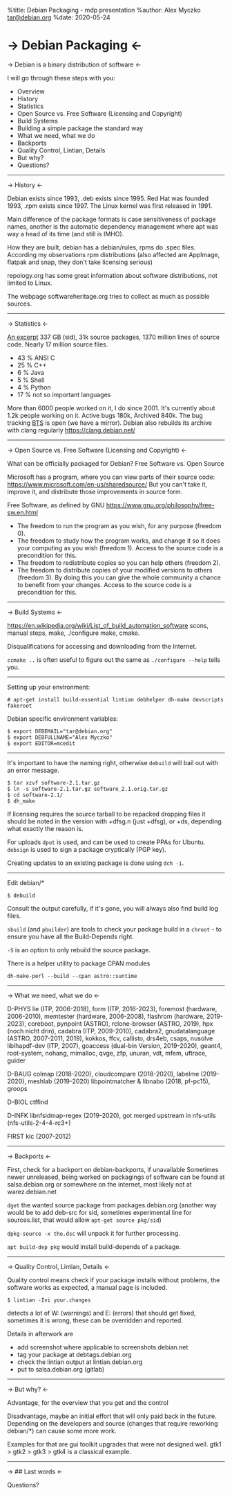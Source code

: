 %title: Debian Packaging - mdp presentation
%author: Alex Myczko <tar@debian.org>
%date: 2020-05-24

-> Debian Packaging <-
=========

-> Debian is a binary distribution of software <-

I will go through these steps with you:

* Overview 
* History
* Statistics
* Open Source vs. Free Software (Licensing and Copyright)
* Build Systems
* Building a simple package the standard way
* What we need, what we do
* Backports
* Quality Control, Lintian, Details
* But why?
* Questions?

-------------------------------------------------

-> History <-

Debian exists since 1993, .deb exists since 1995.
Red Hat was founded 1993, .rpm exists since 1997.
The Linux kernel was first released in 1991.

Main difference of the package formats is case sensitiveness of package names,
another is the automatic dependency management where apt was way a head 
of its time (and still is IMHO).

How they are built, debian has a debian/rules, rpms do .spec files.
According my observations rpm distributions (also affected are
AppImage, flatpak and snap, they don't take licensing serious)

repology.org has some great information about software distributions,
not limited to Linux.

The webpage softwareheritage.org tries to collect as much as possible
sources.

-------------------------------------------------

-> Statistics <-

[An excerpt](https://sources.debian.org/stats/)
337 GB (sid), 31k source packages, 1370 million lines of source code.
Nearly 17 million source files.
* 43 % ANSI C
* 25 % C++
* 6 % Java
* 5 % Shell
* 4 % Python
* 17 % not so important languages

More than 6000 people worked on it, I do since 2001. It's currently
about 1.2k people working on it. Active bugs 180k, Archived 840k.
The bug tracking [BTS](https://bugs.debian.org/) is open (we have a mirror).
Debian also rebuilds its archive with clang regularly https://clang.debian.net/

-------------------------------------------------

-> Open Source vs. Free Software (Licensing and Copyright) <-

What can be officially packaged for Debian?
Free Software vs. Open Source

Microsoft has a program, where you can view parts of their source code:
https://www.microsoft.com/en-us/sharedsource/
But you can't take it, improve it, and distribute those improvements
in source form.

Free Software, as defined by GNU
https://www.gnu.org/philosophy/free-sw.en.html

* The freedom to run the program as you wish, for any purpose (freedom 0).
* The freedom to study how the program works, and change it so it does your computing as you wish (freedom 1). Access to the source code is a precondition for this.
* The freedom to redistribute copies so you can help others (freedom 2).
* The freedom to distribute copies of your modified versions to others (freedom 3). By doing this you can give the whole community a chance to benefit from your changes. Access to the source code is a precondition for this.

-------------------------------------------------

-> Build Systems <-

https://en.wikipedia.org/wiki/List_of_build_automation_software
scons, manual steps, make, ./configure make, cmake.

Disqualifications for accessing and downloading from the Internet.

`ccmake ..` is often useful to figure out the same as
`./configure --help` tells you.

-------------------------------------------------

Setting up your environment:

```
# apt-get install build-essential lintian debhelper dh-make devscripts fakeroot
```

Debian specific environment variables:

```
$ export DEBEMAIL="tar@debian.org"
$ export DEBFULLNAME="Alex Myczko"
$ export EDITOR=mcedit
```

-------------------------------------------------

It's important to have the naming right, otherwise `debuild`
will bail out with an error message.

```
$ tar xzvf software-2.1.tar.gz
$ ln -s software-2.1.tar.gz software_2.1.orig.tar.gz
$ cd software-2.1/
$ dh_make
```

If licensing requires the source tarball to be repacked dropping
files it should be noted in the version with +dfsg.n (just +dfsg),
or +ds, depending what exactly the reason is.

For uploads `dput` is used, and can be used to create PPAs for Ubuntu.
`debsign` is used to sign a package cryptically (PGP key).

Creating updates to an existing package is done using `dch -i`.

-------------------------------------------------

Edit debian/*
```
$ debuild
```

Consult the output carefully, if it's gone, you will always also
find build log files.

`sbuild` (and `pbuilder`) are tools to check your package build in a
`chroot` - to ensure you have all the Build-Depends right.

`-S` is an option to only rebuild the source package.

There is a helper utility to package CPAN modules

```
dh-make-perl --build --cpan astro::suntime
```

-------------------------------------------------

-> What we need, what we do <-

D-PHYS
lie (ITP, 2006-2018), form (ITP, 2016-2023), foremost (hardware, 2006-2010),
memtester (hardware, 2006-2008), flashrom (hardware, 2019-2023),
coreboot, pynpoint (ASTRO),
rclone-browser (ASTRO, 2019), hpx (noch nicht drin), cadabra (ITP, 2009-2010),
cadabra2, gnudatalanguage (ASTRO, 2007-2011, 2019), kokkos, ffcv, callisto, drs4eb, csaps, nusolve
liblhapdf-dev (ITP, 2007), goaccess (dual-bin Version, 2019-2020), geant4, root-system, nohang, mimalloc, qvge, zfp, unuran, vdt, mfem, uftrace, guider

D-BAUG
colmap (2018-2020), cloudcompare (2018-2020),
labelme (2019-2020), meshlab (2019-2020)
libpointmatcher & libnabo (2018, pf-pc15), groops

D-BIOL
ctffind

D-INFK
libnfsidmap-regex (2019-2020), got merged upstream in
nfs-utils (nfs-utils-2-4-4-rc3+)

FIRST
kic (2007-2012)

-------------------------------------------------

-> Backports <-

First, check for a backport on debian-backports, if unavailable
Sometimes newer unreleased, being worked on packagings of software can
be found at salsa.debian.org or somewhere on the internet, most likely
not at warez.debian.net

`dget` the wanted source package from packages.debian.org
(another way would be to add deb-src for sid, sometimes experimental
line for sources.list, that would allow `apt-get source pkg/sid`)

`dpkg-source -x the.dsc` will unpack it for further processing.

`apt build-dep pkg` would install build-depends of a package.

-------------------------------------------------

-> Quality Control, Lintian, Details <-

Quality control means check if your package installs without problems,
the software works as expected, a manual page is included.

```
$ lintian -Ivi your.changes
```
detects a lot of W: (warnings) and E: (errors) that should get fixed,
sometimes it is wrong, these can be overridden and reported.

Details in afterwork are
* add screenshot where applicable to screenshots.debian.net
* tag your package at debtags.debian.org
* check the lintian output at lintian.debian.org
* put to salsa.debian.org (gitlab)

-------------------------------------------------

-> But why? <-

Advantage, for the overview that you get and the control

Disadvantage, maybe an initial effort that will only paid back
in the future. Depending on the developers and source (changes
that require reworking debian/*) can cause some more work.

Examples for that are gui toolkit upgrades that were not designed
well. gtk1 > gtk2 > gtk3 > gtk4 is a classical example.

-------------------------------------------------

-> ## Last words <-

Questions?
